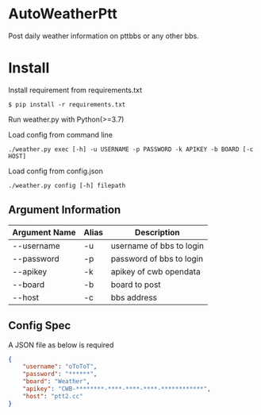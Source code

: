 # AutoWeatherPtt

Post daily weather information on pttbbs or any other bbs.

# Install

Install requirement from requirements.txt
```
$ pip install -r requirements.txt
```

Run weather.py with Python(>=3.7)

Load config from command line
```
./weather.py exec [-h] -u USERNAME -p PASSWORD -k APIKEY -b BOARD [-c HOST]
```

Load config from config.json
```
./weather.py config [-h] filepath
```

## Argument Information

Argument Name | Alias  | Description
--------------|--------|-------------------------
--username    | -u     | username of bbs to login
--password    | -p     | password of bbs to login
--apikey      | -k     | apikey of cwb opendata
--board       | -b     | board to post
--host        | -c     | bbs address

## Config Spec

A JSON file as below is required

```json
{
    "username": "oToToT",
    "password": "******",
    "board": "Weather",
    "apikey": "CWB-********-****-****-****-************",
    "host": "ptt2.cc"
}
```
